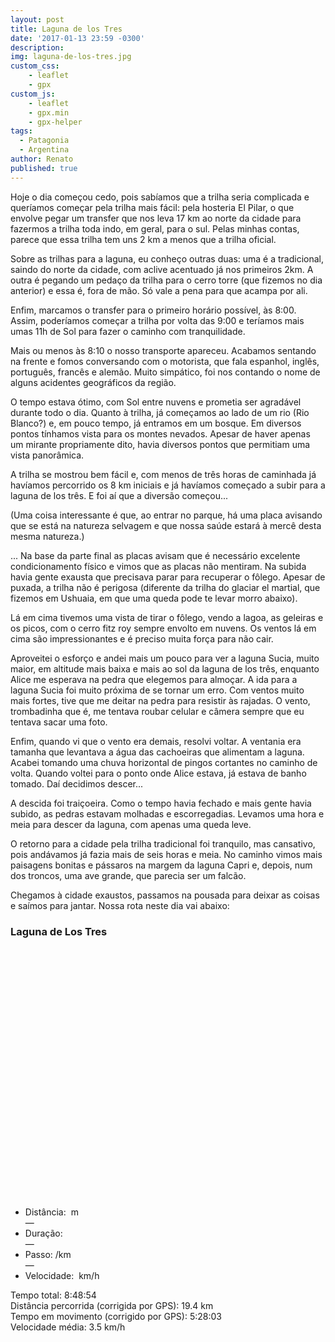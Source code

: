 ```yaml
---
layout: post
title: Laguna de los Tres
date: '2017-01-13 23:59 -0300'
description: 
img: laguna-de-los-tres.jpg
custom_css:
    - leaflet
    - gpx
custom_js:
    - leaflet
    - gpx.min
    - gpx-helper
tags:
  - Patagonia
  - Argentina
author: Renato
published: true
---
```


Hoje o dia começou cedo, pois sabíamos que a trilha seria complicada
e queríamos começar pela trilha mais fácil: pela hosteria El Pilar, o que
envolve pegar um transfer que nos leva 17 km ao norte da cidade para fazermos
a trilha toda indo, em geral, para o sul. Pelas minhas contas, parece que essa
trilha tem uns 2 km a menos que a trilha oficial.

Sobre as trilhas para a laguna, eu conheço outras duas: uma é a tradicional,
saindo do norte da cidade, com aclive acentuado já nos primeiros 2km. A outra
é pegando um pedaço da trilha para o cerro torre (que fizemos no dia anterior)
e essa é, fora de mão. Só vale a pena para que acampa por ali. 

Enfim, marcamos o transfer para o primeiro horário possível, às 8:00. Assim,
poderíamos começar a trilha por volta das 9:00 e teríamos mais umas 11h de Sol
para fazer o caminho com tranquilidade.

Mais ou menos às 8:10 o nosso transporte apareceu. Acabamos sentando na frente
e fomos conversando com o motorista, que fala espanhol, inglês, português,
francês e alemão. Muito simpático, foi nos contando o nome de alguns acidentes
geográficos da região. 

O tempo estava ótimo, com Sol entre nuvens e prometia ser agradável durante
todo o dia. Quanto à trilha, já começamos ao lado de um rio (Rio Blanco?) e, em
pouco tempo, já entramos em um bosque. Em diversos pontos tínhamos vista para
os montes nevados. Apesar de haver apenas um mirante propriamente dito, havia
diversos pontos que permitiam uma vista panorâmica.

A trilha se mostrou bem fácil e, com menos de três horas de caminhada já
havíamos percorrido os 8 km iniciais e já havíamos começado a subir para
a laguna de los três. E foi aí que a diversão começou...

(Uma coisa interessante é que, ao entrar no parque, há uma placa avisando que
se está na natureza selvagem e que nossa saúde estará à mercê desta mesma
natureza.)

... Na base da parte final as placas avisam que é necessário excelente
condicionamento físico e vimos que as placas não mentiram. Na subida havia
gente exausta que precisava parar para recuperar o fôlego. Apesar de puxada,
a trilha não é perigosa (diferente da trilha do glaciar el martial, que fizemos
em Ushuaia, em que uma queda pode te levar morro abaixo).

Lá em cima tivemos uma vista de tirar o fôlego, vendo a lagoa, as geleiras e os
picos, com o cerro fitz roy sempre envolto em nuvens. Os ventos lá em cima são
impressionantes e é preciso muita força para não cair.

Aproveitei o esforço e andei mais um pouco para ver a laguna Sucia, muito
maior, em altitude mais baixa e mais ao sol da laguna de los três, enquanto
Alice me esperava na pedra que elegemos para almoçar. A ida para a laguna Sucia
foi muito próxima de se tornar um erro. Com ventos muito mais fortes, tive que
me deitar na pedra para resistir às rajadas. O vento, trombadinha que é, me
tentava roubar celular e câmera sempre que eu tentava sacar uma foto.

Enfim, quando vi que o vento era demais, resolvi voltar. A ventania era tamanha
que levantava a água das cachoeiras que alimentam a laguna. Acabei tomando uma
chuva horizontal de pingos cortantes no caminho de volta. Quando voltei para
o ponto onde Alice estava, já estava de banho tomado. Daí decidimos descer...

A descida foi traiçoeira. Como o tempo havia fechado e mais gente havia subido,
as pedras estavam molhadas e escorregadias. Levamos uma hora e meia para descer
da laguna, com apenas uma queda leve.

O retorno para a cidade pela trilha tradicional foi tranquilo, mas cansativo,
pois andávamos já fazia mais de seis horas e meia. No caminho vimos mais
paisagens bonitas e pássaros na margem da laguna Capri e, depois, num dos
troncos, uma ave grande, que parecia ser um falcão.

Chegamos à cidade exaustos, passamos na pousada para deixar as coisas e saímos
para jantar. Nossa rota neste dia vai abaixo:

<div class="gpx" id="gpx">
 <h3>Laguna de Los Tres</h3>
 <span class="start"></span>

 <div id="map" class="map leaflet-container" style="height: 400px; position:relative;"></div>

 <ul class="info">
  <li>Distância:&nbsp;<span class="distance"></span>&nbsp;m</li>&mdash;
  <li>Duração:&nbsp;<span class="duration"></span></li>&mdash;
  <li>Passo:&nbsp;<span class="pace"></span>/km</li>&mdash;
  <li>Velocidade:&nbsp;<span class="speed"></span>&nbsp;km/h</li>
 </ul>
</div>

<script>
    var gpx = '{{site.baseurl}}/assets/gpx/2018-01-13-laguna-de-los-tres.gpx';
    display_gpx('gpx', 'map', gpx);
</script>

Tempo total: 8:48:54<br/>
Distância percorrida (corrigida por GPS): 19.4 km <br/>
Tempo em movimento (corrigido por GPS): 5:28:03<br/>
Velocidade média: 3.5 km/h<br/>

